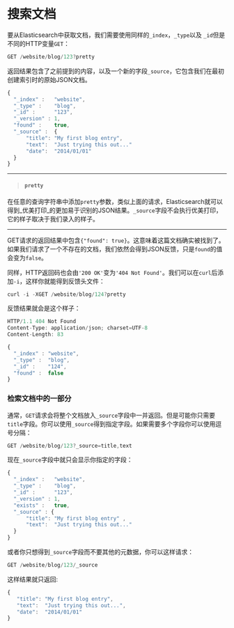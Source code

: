 # 搜索文档

要从Elasticsearch中获取文档，我们需要使用同样的`_index`，`_type`以及 `_id`但是不同的HTTP变量`GET`：
```js
GET /website/blog/123?pretty
```
返回结果包含了之前提到的内容，以及一个新的字段`_source`，它包含我们在最初创建索引时的原始JSON文档。

```js
{
  "_index" :   "website",
  "_type" :    "blog",
  "_id" :      "123",
  "_version" : 1,
  "found" :    true,
  "_source" :  {
      "title": "My first blog entry",
      "text":  "Just trying this out..."
      "date":  "2014/01/01"
  }
}
```

****
>#### `pretty`

在任意的查询字符串中添加`pretty`参数，类似上面的请求，Elasticsearch就可以得到_优美打印_的更加易于识别的JSON结果。`_source`字段不会执行优美打印，它的样子取决于我们录入的样子。

****

GET请求的返回结果中包含`{"found": true}`。这意味着这篇文档确实被找到了。如果我们请求了一个不存在的文档，我们依然会得到JSON反馈，只是`found`的值会变为`false`。

同样，HTTP返回码也会由`'200 OK'`变为`'404 Not Found'`。我们可以在`curl`后添加`-i`，这样你就能得到反馈头文件：

```js
curl -i -XGET /website/blog/124?pretty
```

反馈结果就会是这个样子：

```js
HTTP/1.1 404 Not Found
Content-Type: application/json; charset=UTF-8
Content-Length: 83

{
  "_index" : "website",
  "_type" :  "blog",
  "_id" :    "124",
  "found" :  false
}
```

### 检索文档中的一部分

通常，`GET`请求会将整个文档放入`_source`字段中一并返回。但是可能你只需要`title`字段。你可以使用`_source`得到指定字段。如果需要多个字段你可以使用逗号分隔：

```js
GET /website/blog/123?_source=title,text
```
现在`_source`字段中就只会显示你指定的字段：

```js
{
  "_index" :   "website",
  "_type" :    "blog",
  "_id" :      "123",
  "_version" : 1,
  "exists" :   true,
  "_source" : {
      "title": "My first blog entry" ,
      "text":  "Just trying this out..."
  }
}
```
或者你只想得到`_source`字段而不要其他的元数据，你可以这样请求：

```js
GET /website/blog/123/_source
```
这样结果就只返回:

```js
{
   "title": "My first blog entry",
   "text":  "Just trying this out...",
   "date":  "2014/01/01"
}
```
